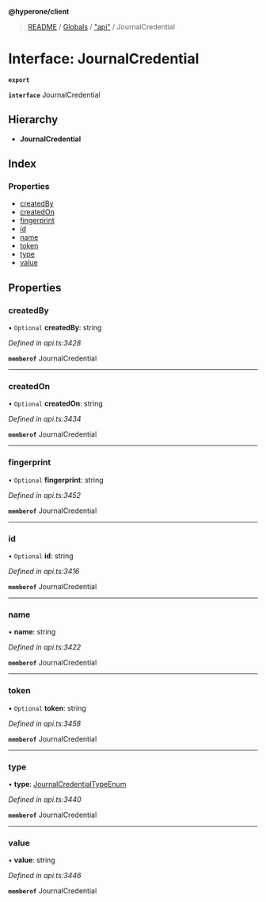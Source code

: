 **@hyperone/client**

> [README](../README.md) / [Globals](../globals.md) / ["api"](../modules/_api_.md) / JournalCredential

# Interface: JournalCredential

**`export`** 

**`interface`** JournalCredential

## Hierarchy

* **JournalCredential**

## Index

### Properties

* [createdBy](_api_.journalcredential.md#createdby)
* [createdOn](_api_.journalcredential.md#createdon)
* [fingerprint](_api_.journalcredential.md#fingerprint)
* [id](_api_.journalcredential.md#id)
* [name](_api_.journalcredential.md#name)
* [token](_api_.journalcredential.md#token)
* [type](_api_.journalcredential.md#type)
* [value](_api_.journalcredential.md#value)

## Properties

### createdBy

• `Optional` **createdBy**: string

*Defined in api.ts:3428*

**`memberof`** JournalCredential

___

### createdOn

• `Optional` **createdOn**: string

*Defined in api.ts:3434*

**`memberof`** JournalCredential

___

### fingerprint

• `Optional` **fingerprint**: string

*Defined in api.ts:3452*

**`memberof`** JournalCredential

___

### id

• `Optional` **id**: string

*Defined in api.ts:3416*

**`memberof`** JournalCredential

___

### name

•  **name**: string

*Defined in api.ts:3422*

**`memberof`** JournalCredential

___

### token

• `Optional` **token**: string

*Defined in api.ts:3458*

**`memberof`** JournalCredential

___

### type

•  **type**: [JournalCredentialTypeEnum](../enums/_api_.journalcredentialtypeenum.md)

*Defined in api.ts:3440*

**`memberof`** JournalCredential

___

### value

•  **value**: string

*Defined in api.ts:3446*

**`memberof`** JournalCredential

